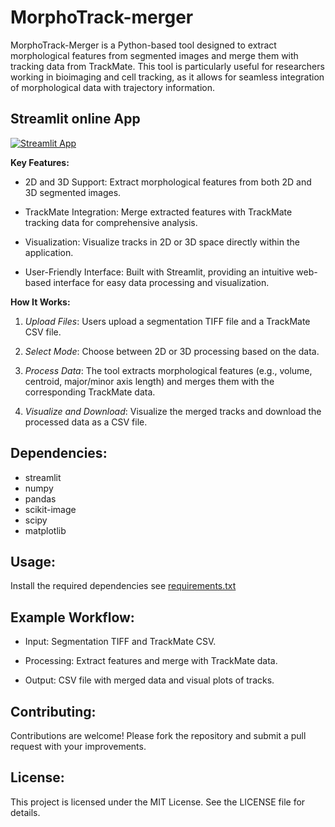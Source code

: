 # MorphoTrack-merger

MorphoTrack-Merger is a Python-based tool designed to extract morphological features from segmented images and merge them with tracking data from TrackMate. This tool is particularly useful for researchers working in bioimaging and cell tracking, as it allows for seamless integration of morphological data with trajectory information.

## Streamlit online App

[![Streamlit App](https://static.streamlit.io/badges/streamlit_badge_black_white.svg)](https://morphotrack-merger.streamlit.app/)

**Key Features:**
- 2D and 3D Support: Extract morphological features from both 2D and 3D segmented images.

- TrackMate Integration: Merge extracted features with TrackMate tracking data for comprehensive analysis.

- Visualization: Visualize tracks in 2D or 3D space directly within the application.

- User-Friendly Interface: Built with Streamlit, providing an intuitive web-based interface for easy data processing and visualization.

**How It Works:**
1. *Upload Files*: Users upload a segmentation TIFF file and a TrackMate CSV file.

2. *Select Mode*: Choose between 2D or 3D processing based on the data.

3. *Process Data*: The tool extracts morphological features (e.g., volume, centroid, major/minor axis length) and merges them with the corresponding TrackMate data.

4. *Visualize and Download*: Visualize the merged tracks and download the processed data as a CSV file.

## Dependencies:
- streamlit
- numpy
- pandas
- scikit-image
- scipy
- matplotlib

## Usage:
Install the required dependencies see [requirements.txt](https://github.com/imAIgene-Dream3D/MorphoTrack-merger/blob/master/requirements.txt)


## Example Workflow:
- Input: Segmentation TIFF and TrackMate CSV.

- Processing: Extract features and merge with TrackMate data.

- Output: CSV file with merged data and visual plots of tracks.

## Contributing:
Contributions are welcome! Please fork the repository and submit a pull request with your improvements.

## License:
This project is licensed under the MIT License. See the LICENSE file for details.




